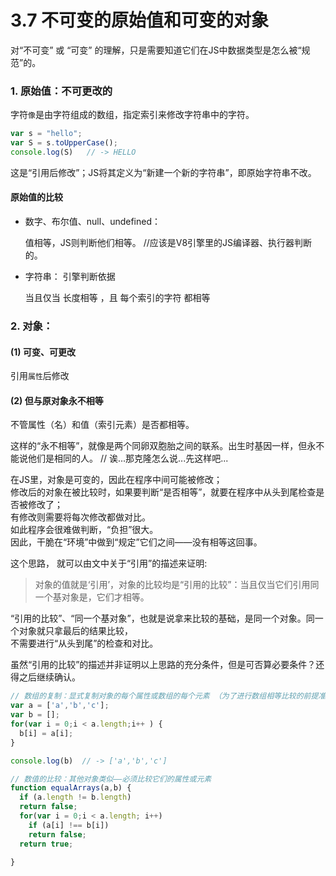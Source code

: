 # 3.7 不可变的原始值和可变的对象

对“不可变” 或 “可变” 的理解，只是需要知道它们在JS中数据类型是怎么被“规范”的。


### 1. 原始值：不可更改的  

字符`像`是由字符组成的数组，指定索引来修改字符串中的字符。

``` javascript
var s = "hello";
var S = s.toUpperCase();
console.log(S)   // -> HELLO
``` 

这是“引用后修改”；JS将其定义为“新建一个新的字符串”，即原始字符串不改。


#### 原始值的比较 

- 数字、布尔值、null、undefined：

  值相等，JS则判断他们相等。  //应该是V8引擎里的JS编译器、执行器判断的。

- 字符串： 引擎判断依据
 
  当且仅当 长度相等 ，且 每个索引的字符 都相等
   
### 2. 对象：

#### (1)  可变、可更改

引用`属性`后修改


#### (2)  但与原对象永不相等

不管属性（名）和值（索引元素）是否都相等。

这样的“永不相等”，就像是两个同卵双胞胎之间的联系。出生时基因一样，但永不能说他们是相同的人。
// 诶...那克隆怎么说...先这样吧...  

在JS里，对象是可变的，因此在程序中间可能被修改；  
修改后的对象在被比较时，如果要判断“是否相等”，就要在程序中从头到尾检查是否被修改了；  
有修改则需要将每次修改都做对比。  
如此程序会很难做判断，“负担”很大。  
因此，干脆在“环境”中做到“规定”它们之间——没有相等这回事。  

这个思路，
就可以由文中关于“引用”的描述来证明:  
    
> 对象的值就是‘引用’，对象的比较均是“引用的比较”：当且仅当它们引用同一个基对象是，它们才相等。

“引用的比较”、“同一个基对象”，也就是说拿来比较的基础，是同一个对象。同一个对象就只拿最后的结果比较，  
不需要进行“从头到尾”的检查和对比。  

虽然“引用的比较”的描述并非证明以上思路的充分条件，但是可否算必要条件？还得之后继续确认。


``` javascript
// 数组的复制：显式复制对象的每个属性或数组的每个元素 （为了进行数组相等比较的前提准备）
var a = ['a','b','c'];
var b = [];
for(var i = 0;i < a.length;i++ ) {
  b[i] = a[i];
}

console.log(b)  // -> ['a','b','c']

// 数值的比较：其他对象类似——必须比较它们的属性或元素
function equalArrays(a,b) {
  if (a.length != b.length) 
  return false; 
  for(var i = 0;i < a.length; i++)
    if (a[i] !== b[i]) 
    return false;
  return true;

}


```



